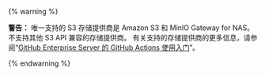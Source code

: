 {% warning %}

**警告：** 唯一支持的 S3 存储提供商是 Amazon S3 和 MinIO Gateway for NAS。 不支持其他 S3 API 兼容的存储提供商。 有关支持的存储提供商的更多信息，请参阅“[GitHub Enterprise Server 的 GitHub Actions 使用入门](/admin/github-actions/getting-started-with-github-actions-for-github-enterprise-server#external-storage-requirements)”。

{% endwarning %}
